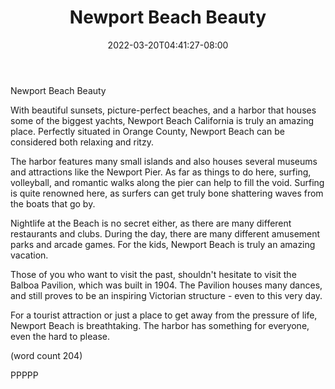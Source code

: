 ﻿---
title: "Newport Beach Beauty"
date: 2022-03-20T04:41:27-08:00
description: "short articles Tips for Web Success"
featured_image: "/images/short articles.jpg"
tags: ["short articles"]
---

Newport Beach Beauty

With beautiful sunsets, picture-perfect beaches, and
a harbor that houses some of the biggest yachts, Newport
Beach California is truly an amazing place.  Perfectly
situated in Orange County, Newport Beach can be considered
both relaxing and ritzy.

The harbor features many small islands and also houses 
several museums and attractions like the Newport Pier.  As
far as things to do here, surfing, volleyball, and romantic
walks along the pier can help to fill the void.  Surfing is 
quite renowned here, as surfers can get truly bone shattering
waves from the boats that go by.

Nightlife at the Beach is no secret either, as there are 
many different restaurants and clubs.  During the day, there
are many different amusement parks and arcade games.  For 
the kids, Newport Beach is truly an amazing vacation.

Those of you who want to visit the past, shouldn't hesitate
to visit the Balboa Pavilion, which was built in 1904.  The
Pavilion houses many dances, and still proves to be an 
inspiring Victorian structure - even to this very day.

For a tourist attraction or just a place to get away from the
pressure of life, Newport Beach is breathtaking.  The harbor 
has something for everyone, even the hard to please.

(word count 204)

PPPPP
